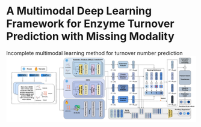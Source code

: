 # A Multimodal Deep Learning Framework for Enzyme Turnover Prediction with Missing Modality
Incomplete multimodal learning method for turnover number prediction
![alt text](pic/export.png)
